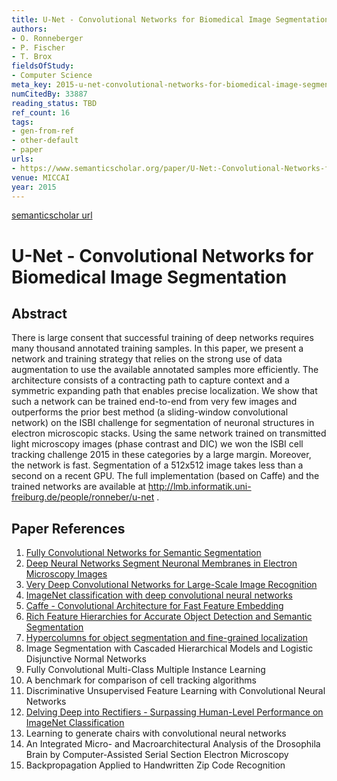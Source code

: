 ```yaml
---
title: U-Net - Convolutional Networks for Biomedical Image Segmentation
authors:
- O. Ronneberger
- P. Fischer
- T. Brox
fieldsOfStudy:
- Computer Science
meta_key: 2015-u-net-convolutional-networks-for-biomedical-image-segmentation
numCitedBy: 33887
reading_status: TBD
ref_count: 16
tags:
- gen-from-ref
- other-default
- paper
urls:
- https://www.semanticscholar.org/paper/U-Net:-Convolutional-Networks-for-Biomedical-Image-Ronneberger-Fischer/6364fdaa0a0eccd823a779fcdd489173f938e91a?sort=total-citations
venue: MICCAI
year: 2015
---
```


[semanticscholar url](https://www.semanticscholar.org/paper/U-Net:-Convolutional-Networks-for-Biomedical-Image-Ronneberger-Fischer/6364fdaa0a0eccd823a779fcdd489173f938e91a?sort=total-citations)

# U-Net - Convolutional Networks for Biomedical Image Segmentation

## Abstract

There is large consent that successful training of deep networks requires many thousand annotated training samples. In this paper, we present a network and training strategy that relies on the strong use of data augmentation to use the available annotated samples more efficiently. The architecture consists of a contracting path to capture context and a symmetric expanding path that enables precise localization. We show that such a network can be trained end-to-end from very few images and outperforms the prior best method (a sliding-window convolutional network) on the ISBI challenge for segmentation of neuronal structures in electron microscopic stacks. Using the same network trained on transmitted light microscopy images (phase contrast and DIC) we won the ISBI cell tracking challenge 2015 in these categories by a large margin. Moreover, the network is fast. Segmentation of a 512x512 image takes less than a second on a recent GPU. The full implementation (based on Caffe) and the trained networks are available at http://lmb.informatik.uni-freiburg.de/people/ronneber/u-net .

## Paper References

1. [Fully Convolutional Networks for Semantic Segmentation](2017-fully-convolutional-networks-for-semantic-segmentation)
2. [Deep Neural Networks Segment Neuronal Membranes in Electron Microscopy Images](2012-deep-neural-networks-segment-neuronal-membranes-in-electron-microscopy-images)
3. [Very Deep Convolutional Networks for Large-Scale Image Recognition](2014-vggnet.md)
4. [ImageNet classification with deep convolutional neural networks](2012-alexnet.md)
5. [Caffe - Convolutional Architecture for Fast Feature Embedding](2014-caffe-convolutional-architecture-for-fast-feature-embedding)
6. [Rich Feature Hierarchies for Accurate Object Detection and Semantic Segmentation](2014-rich-feature-hierarchies-for-accurate-object-detection-and-semantic-segmentation)
7. [Hypercolumns for object segmentation and fine-grained localization](2015-hypercolumns-for-object-segmentation-and-fine-grained-localization)
8. Image Segmentation with Cascaded Hierarchical Models and Logistic Disjunctive Normal Networks
9. Fully Convolutional Multi-Class Multiple Instance Learning
10. A benchmark for comparison of cell tracking algorithms
11. Discriminative Unsupervised Feature Learning with Convolutional Neural Networks
12. [Delving Deep into Rectifiers - Surpassing Human-Level Performance on ImageNet Classification](2015-delving-deep-into-rectifiers-surpassing-human-level-performance-on-imagenet-classification)
13. Learning to generate chairs with convolutional neural networks
14. An Integrated Micro- and Macroarchitectural Analysis of the Drosophila Brain by Computer-Assisted Serial Section Electron Microscopy
15. Backpropagation Applied to Handwritten Zip Code Recognition
